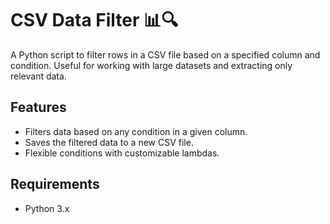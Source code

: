 # CSV Data Filter 📊🔍  

A Python script to filter rows in a CSV file based on a specified column and condition. Useful for working with large datasets and extracting only relevant data.  

## Features  
- Filters data based on any condition in a given column.  
- Saves the filtered data to a new CSV file.  
- Flexible conditions with customizable lambdas.  

## Requirements  
- Python 3.x  